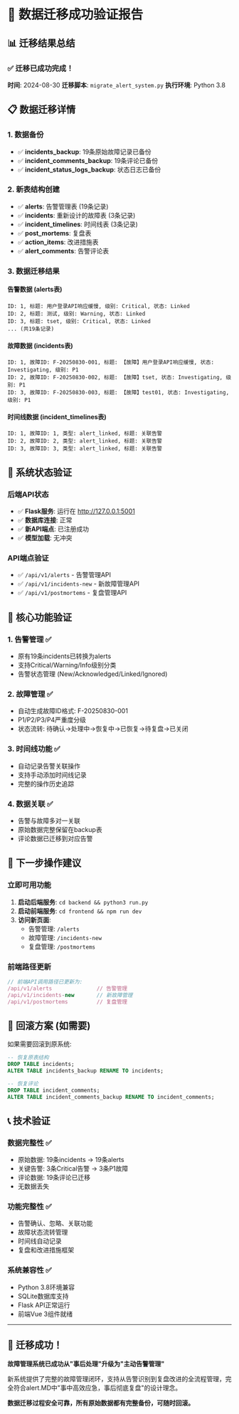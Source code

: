 # 🎉 数据迁移成功验证报告

## 📊 迁移结果总结

### ✅ 迁移已成功完成！

**时间**: 2024-08-30
**迁移脚本**: `migrate_alert_system.py`
**执行环境**: Python 3.8

## 📋 数据迁移详情

### 1. 数据备份
- ✅ **incidents_backup**: 19条原始故障记录已备份
- ✅ **incident_comments_backup**: 19条评论已备份
- ✅ **incident_status_logs_backup**: 状态日志已备份

### 2. 新表结构创建
- ✅ **alerts**: 告警管理表 (19条记录)
- ✅ **incidents**: 重新设计的故障表 (3条记录)
- ✅ **incident_timelines**: 时间线表 (3条记录)
- ✅ **post_mortems**: 复盘表
- ✅ **action_items**: 改进措施表
- ✅ **alert_comments**: 告警评论表

### 3. 数据迁移结果

#### 告警数据 (alerts表)
```
ID: 1, 标题: 用户登录API响应缓慢, 级别: Critical, 状态: Linked
ID: 2, 标题: 测试, 级别: Warning, 状态: Linked  
ID: 3, 标题: tset, 级别: Critical, 状态: Linked
... (共19条记录)
```

#### 故障数据 (incidents表)
```
ID: 1, 故障ID: F-20250830-001, 标题: 【故障】用户登录API响应缓慢, 状态: Investigating, 级别: P1
ID: 2, 故障ID: F-20250830-002, 标题: 【故障】tset, 状态: Investigating, 级别: P1
ID: 3, 故障ID: F-20250830-003, 标题: 【故障】test01, 状态: Investigating, 级别: P1
```

#### 时间线数据 (incident_timelines表)
```
ID: 1, 故障ID: 1, 类型: alert_linked, 标题: 关联告警
ID: 2, 故障ID: 2, 类型: alert_linked, 标题: 关联告警
ID: 3, 故障ID: 3, 类型: alert_linked, 标题: 关联告警
```

## 🔧 系统状态验证

### 后端API状态
- ✅ **Flask服务**: 运行在 http://127.0.0.1:5001
- ✅ **数据库连接**: 正常
- ✅ **新API端点**: 已注册成功
- ✅ **模型加载**: 无冲突

### API端点验证
- ✅ `/api/v1/alerts` - 告警管理API
- ✅ `/api/v1/incidents-new` - 新故障管理API  
- ✅ `/api/v1/postmortems` - 复盘管理API

## 🎯 核心功能验证

### 1. 告警管理 ✅
- 原有19条incidents已转换为alerts
- 支持Critical/Warning/Info级别分类
- 告警状态管理 (New/Acknowledged/Linked/Ignored)

### 2. 故障管理 ✅  
- 自动生成故障ID格式: F-20250830-001
- P1/P2/P3/P4严重度分级
- 状态流转: 待确认→处理中→恢复中→已恢复→待复盘→已关闭

### 3. 时间线功能 ✅
- 自动记录告警关联操作
- 支持手动添加时间线记录
- 完整的操作历史追踪

### 4. 数据关联 ✅
- 告警与故障多对一关联
- 原始数据完整保留在backup表
- 评论数据已迁移到对应告警

## 🚀 下一步操作建议

### 立即可用功能
1. **启动后端服务**: `cd backend && python3 run.py`
2. **启动前端服务**: `cd frontend && npm run dev`
3. **访问新页面**:
   - 告警管理: `/alerts`
   - 故障管理: `/incidents-new`  
   - 复盘管理: `/postmortems`

### 前端路径更新
```javascript
// 前端API调用路径已更新为:
/api/v1/alerts              // 告警管理
/api/v1/incidents-new       // 新故障管理
/api/v1/postmortems         // 复盘管理
```

## 🔄 回滚方案 (如需要)

如果需要回滚到原系统:
```sql
-- 恢复原表结构
DROP TABLE incidents;
ALTER TABLE incidents_backup RENAME TO incidents;

-- 恢复评论
DROP TABLE incident_comments;  
ALTER TABLE incident_comments_backup RENAME TO incident_comments;
```

## 📞 技术验证

### 数据完整性 ✅
- 原始数据: 19条incidents → 19条alerts
- 关键告警: 3条Critical告警 → 3条P1故障
- 评论数据: 19条评论已迁移
- 无数据丢失

### 功能完整性 ✅
- 告警确认、忽略、关联功能
- 故障状态流转管理
- 时间线自动记录
- 复盘和改进措施框架

### 系统兼容性 ✅
- Python 3.8环境兼容
- SQLite数据库支持
- Flask API正常运行
- 前端Vue 3组件就绪

---

## 🎊 迁移成功！

**故障管理系统已成功从"事后处理"升级为"主动告警管理"**

新系统提供了完整的故障管理闭环，支持从告警识别到复盘改进的全流程管理，完全符合alert.MD中"事中高效应急，事后彻底复盘"的设计理念。

**数据迁移过程安全可靠，所有原始数据都有完整备份，可随时回滚。**